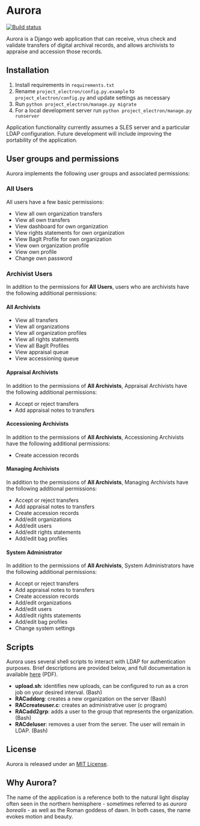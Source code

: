 # Aurora

[![Build status](https://travis-ci.org/RockefellerArchiveCenter/aurora.svg?branch=master)](https://travis-ci.org/RockefellerArchiveCenter)

Aurora is a Django web application that can receive, virus check and validate transfers of digital archival records, and allows archivists to appraise and accession those records.

## Installation

1.  Install requirements in `requirements.txt`
2.  Rename `project_electron/config.py.example` to `project_electron/config.py` and update settings as necessary
3.  Run `python project_electron/manage.py migrate`
4.  For a local development server run `python project_electron/manage.py runserver`

Application functionality currently assumes a SLES server and a particular LDAP configuration. Future development will include improving the portability of the application.

## User groups and permissions

Aurora implements the following user groups and associated permissions:

### All Users

All users have a few basic permissions:

*  View all own organization transfers
*  View all own transfers
*  View dashboard for own organization
*  View rights statements for own organization
*  View BagIt Profile for own organization
*  View own organization profile
*  View own profile
*  Change own password

### Archivist Users

In addition to the permissions for **All Users**, users who are archivists have the following additional permissions:

#### All Archivists
*  View all transfers
*  View all organizations
*  View all organization profiles
*  View all rights statements
*  View all BagIt Profiles
*  View appraisal queue
*  View accessioning queue

#### Appraisal Archivists

In addition to the permissions of **All Archivists**, Appraisal Archivists have the following additional permissions:

*  Accept or reject transfers
*  Add appraisal notes to transfers

#### Accessioning Archivists

In addition to the permissions of **All Archivists**, Accessioning Archivists have the following additional permissions:

*  Create accession records

#### Managing Archivists

In addition to the permissions of **All Archivists**, Managing Archivists have the following additional permissions:

*  Accept or reject transfers
*  Add appraisal notes to transfers
*  Create accession records
*  Add/edit organizations
*  Add/edit users
*  Add/edit rights statements
*  Add/edit bag profiles

#### System Administrator

In addition to the permissions of **All Archivists**, System Administrators have the following additional permissions:

*  Accept or reject transfers
*  Add appraisal notes to transfers
*  Create accession records
*  Add/edit organizations
*  Add/edit users
*  Add/edit rights statements
*  Add/edit bag profiles
*  Change system settings

## Scripts

Aurora uses several shell scripts to interact with LDAP for authentication purposes. Brief descriptions are provided below, and full documentation is available [here](https://github.com/RockefellerArchiveCenter/project_electron_transfer/blob/scripts/scripts/Rockefeller%20Archive%20Center%20Bash%20Scripts%20Documentation.pdf) (PDF).

-   **upload.sh**: identifies new uploads, can be configured to run as a cron job on your desired interval. (Bash)
-   **RACaddorg**: creates a new organization on the server (Bash)
-   **RACcreateuser.c**: creates an administrative user (c program)
-   **RACadd2grp**: adds a user to the group that represents the organization. (Bash)
-   **RACdeluser**: removes a user from the server. The user will remain in LDAP. (Bash)

## License

Aurora is released under an [MIT License](LICENSE).

## Why Aurora?

The name of the application is a reference both to the natural light display often seen in the northern hemisphere - sometimes referred to as _aurora borealis_ - as well as the Roman goddess of dawn. In both cases, the name evokes motion and beauty.
